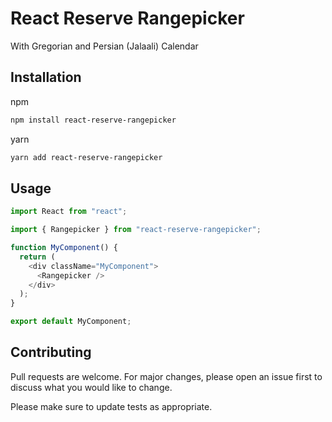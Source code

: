 # React Reserve Rangepicker

With Gregorian and Persian (Jalaali) Calendar

## Installation

npm

```bash
npm install react-reserve-rangepicker
```

yarn

```bash
yarn add react-reserve-rangepicker
```

## Usage

```javascript
import React from "react";

import { Rangepicker } from "react-reserve-rangepicker";

function MyComponent() {
  return (
    <div className="MyComponent">
      <Rangepicker />
    </div>
  );
}

export default MyComponent;
```

## Contributing

Pull requests are welcome. For major changes, please open an issue first to discuss what you would like to change.

Please make sure to update tests as appropriate.
